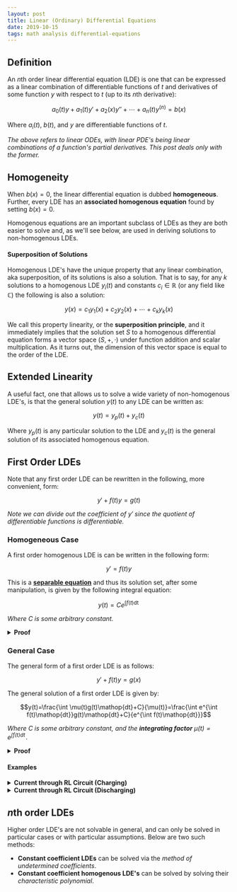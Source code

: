 ```yaml
---
layout: post
title: Linear (Ordinary) Differential Equations
date: 2019-10-15
tags: math analysis differential-equations
---
```

<!-- original date: 2018-05-28 -->

## Definition
An $n$th order linear differential equation (LDE) is one that can be expressed as a linear combination of differentiable functions of $t$ and derivatives of some function $y$ with respect to $t$ (up to its $n$th derivative):

$$a_0(t)y+a_1(t)y'+a_2(x)y''+\cdots+a_n(t)y^{(n)}=b(x)$$

Where $a_i(t)$, $b(t)$, and $y$ are differentiable functions of $t$.

<!--more-->

*The above refers to linear ODEs, with linear PDE's being linear combinations of a function's partial derivatives. This post deals only with the former.*

<!-- #### Explicit or Implicit (All ODEs)

#### Particular vs. General Solutions (All ODEs)
n initial conditions, general, particular -->

## Homogeneity
When $b(x)=0$, the linear differential equation is dubbed **homogeneous**. Further, every LDE has an **associated homogenous equation** found by setting $b(x)=0$.

Homogenous equations are an important subclass of LDEs as they are both easier to solve and, as we'll see below, are used in deriving solutions to non-homogenous LDEs.

#### Superposition of Solutions
Homogenous LDE's have the unique property that any linear combination, aka superposition, of its solutions is also a solution. That is to say, for any $k$ solutions to a homogenous LDE $y_i(t)$ and constants $c_i\in\mathbb R$ (or any field like $\mathbb C$) the following is also a solution:

$$y(x)=c_1y_1(x)+c_2y_2(x)+\cdots+c_ky_k(x)$$

We call this property linearity, or the **superposition principle**, and it immediately implies that the solution set $S$ to a homogenous differential equation forms a vector space $(S,+,\cdot)$ under function addition and scalar multiplication. As it turns out, the dimension of this vector space is equal to the order of the LDE.

## Extended Linearity
A useful fact, one that allows us to solve a wide variety of non-homogenous LDE's, is that the general solution $y(t)$ to any LDE can be written as:

$$y(t)=y_p(t)+y_c(t)$$

Where $y_p(t)$ is any particular solution to the LDE and $y_c(t)$ is the general solution of its associated homogenous equation.

## First Order LDEs
Note that any first order LDE can be rewritten in the following, more convenient, form:

$$y'+f(t)y=g(t)$$

<!-- *Where $f(t)=\frac{a_0(t)}{a_1(t)}$ and $g(t)=\frac{b(t)}{a_1(t)}$.* -->

*Note we can divide out the coefficient of $y'$ since the quotient of differentiable functions is differentiable.*

<!-- Before we consider the general solutions to first order LDE's, let us first rewrite them in a more convenient form:

$$y'+f(t)y=g(t)$$-->

### Homogeneous Case
A first order homogenous LDE is can be written in the following form:

$$y'=f(t)y$$

This is a [**separable equation**](/separable-equations) and thus its solution set, after some manipulation, is given by the following integral equation:

$$y(t)=Ce^{\int f(t)\mathop{dt}}$$

*Where $C$ is some arbitrary constant.*

<details><summary><strong>Proof</strong></summary>
The ODE $y'=f(t)y$ is separable, and so its equilibrium solutions are given by the roots of $y$, which is just $y=0$. The non-equilibrium solutions are given by:
$$\begin{align*}
y'=\frac{dy}{dt}&=f(t)y\tag{homogenous LDE}\\
\int\frac{dy}{y}&=\int f(t)\mathop{dt}\tag{separable ODE}\\
\ln y&=\int f(t)\mathop{dt} + C_1\tag{integration}\\
y&=e^{\int f(t)\mathop{dt} + C_1}\tag{exponentiation}\\
y&=C_2e^{\int f(t)\mathop{dt}}\\
\end{align*}$$

Notice that $C_2$ is a strictly positive constant over the reals (and non-zero over the complex numbers), but when we let it equal $0$ we arrive at the sole equilibrium solution. As such, we can express the entire solution set to the first order homogenous equation as:

$$\boxed{y=Ce^{\int f(t)\mathop{dt}}}$$

Where $C$ is some arbitrary constant.
</details>

<!-- The above equation is the **general solution** to any given first order homogeneous LDE. To arrive at a **particular solution**, that is solve for the constant $C$, one would need to be given an **initial condition** (i.e some pair $(x,y)$ on the function). -->

### General Case
The general form of a first order LDE is as follows:

$$y'+f(t)y=g(x)$$

The general solution of a first order LDE is given by:

$$y(t)=\frac{\int \mu(t)g(t)\mathop{dt}+C}{\mu(t)}=\frac{\int e^{\int f(t)\mathop{dt}}g(t)\mathop{dt}+C}{e^{\int f(t)\mathop{dt}}}$$

*Where $C$ is some arbitrary constant, and the **integrating factor** $\mu(t)=e^{\int f(t)\mathop{dt}}$.*

<details><summary><strong>Proof</strong></summary>
Ehh...
</details>

#### Examples
<details><summary><strong>Current through RL Circuit (Charging)</strong></summary>
A real world example of a first order LDE with constant coefficients can be found in considering the current of an RL circuit, which is given by Kirchhoff's loop law:

$$\mathcal{E}-IR-L\dfrac{dI}{dt}=0$$

<p><i>Where emf $\mathcal{E}$ and current $I$ are functions of time $t$, and resistance $R$ and inductance $L$ are constants.</i></p>

<p>Rearranging the terms and isolating, we can put it in a more familiar form:</p>

$$\frac{R}{L}I+\dfrac{dI}{dt}=\frac{\mathcal{E}}{L}$$

We can solve this the same way we solve any first order linear differential equation. First we find the integrating factor:

$$e^{\int R/L\;dt}=Ce^{Rt/L}$$

Multiplying the equation by the integrating factor, and canceling out the constant of integration:
$$\frac{R}{L}e^{Rt/L}I+e^{Rt/L}\dfrac{dI}{dt}=\frac{\mathcal{E}}{L}e^{Rt/L}$$

Integrating both sides (recognizing the product rule on the LHS):
$$\int \left(\frac{R}{L}e^{Rt/L}I+e^{Rt/L}\dfrac{dI}{dt}\right)\;dt=\int\left(\frac{\mathcal{E}}{L}e^{Rt/L}\right)\;dt$$

$$\begin{align}
Ie^{Rt/L}&=\frac{L}{R}\cdot\frac{\mathcal{E}}{L}e^{Rt/L}+C\\
&=\frac{\mathcal{E}}{R}e^{Rt/L}+C
\end{align}$$

Now we can just solve for $I$:

$$I=\frac{\frac{\mathcal{E}}{R}e^{Rt/L}+C}{e^{Rt/L}}$$

Assuming the current $I$ is $0$ at $t=0$, we can solve for $C$:

$$\begin{align}
0&=\frac{\frac{\mathcal{E}}{R}e^{R(0)/L}+C}{e^{R(0)/L}}\\
&=\frac{\frac{\mathcal{E}}{R}e^{0}+C}{e^{0}}\\
&={\frac{\mathcal{E}}{R}+C}\\
\rightarrow C&=-\frac{\mathcal{E}}{R}
\end{align}$$

Plugging this back into the equation and doing some more manipulations we find:

$$\begin{align}
I&=\frac{\frac{\mathcal{E}}{R}e^{Rt/L}-\frac{\mathcal{E}}{R}}{e^{Rt/L}}\\
&=\frac{\mathcal{E}}{R}\frac{e^{Rt/L}-1}{e^{Rt/L}}\\
&=\frac{\mathcal{E}}{R}\left(1-\frac{1}{e^{Rt/L}}\right)\\
&=\frac{\mathcal{E}}{R}\left(1-e^{-Rt/L}\right)\\
\end{align}$$

And so, we can conclude that the current $I(t)$ in an RL circuit as a function of time is given by:

$$\boxed{I(t)=\frac{\mathcal{E}}{R}\left(1-e^{-Rt/L}\right)}$$
</details>

<details><summary><strong>Current through RL Circuit (Discharging)</strong></summary>
Notice that as time increases the current asymptotes, specifically:

$$\begin{align}
\lim_{t\rightarrow\infty}{I(t)}&=\lim_{t\rightarrow\infty}\frac{\mathcal{E}}{R}\left(1-e^{-Rt/L}\right)\\
&=\lim_{t\rightarrow\infty}\frac{\mathcal{E}}{R}\left(1-\frac{1}{e^{Rt/L}}\right)\\
&=\frac{\mathcal{E}}{R}\left(1-0\right)\\
&=\frac{\mathcal{E}}{R}
\end{align}$$

The current in an RL circuit after it has been fully charged and the source of emf has been removed is given by Kirchhoff's loop law:

$$-IR-L\dfrac{dI}{dt}=0$$

We can rearrange the first order homogeneous LDE above as so:

$$\frac{dI\big/dt}{I}=-\frac{R}{L}$$

Integrating both sides with respect to $t$ and noticing the derivative of $\ln$ on the left hand side:

$$\int\left(\frac{dI\big/dt}{I}\right)dt=-\int\left(\frac{R}{L}\right)\ dt$$

$$\ln |I|=-\frac{R}{L}t+C$$

Exponentiating both sides with $e$ we get:

$$I=e^{-Rt/L+C}$$

Remembering that at $t=0$ the current is at its peak (i.e $I=\frac{\mathcal{E}}{R}$), we can solve for $C$:

$$\begin{align}
\frac{\mathcal{E}}{R}&=e^{-R(0)/L+C}\\
&=e^C\\
\rightarrow C&=\ln\frac{\mathcal{E}}{R}
\end{align}$$

Plugging this back into our equation for $I$ and doing some manipulations we find:

$$\begin{align}
I&=e^{-Rt/L+\ln\mathcal{E}/R}\\
&=e^{-Rt/L}e^{\ln\mathcal{E}/R}\\
&=e^{-Rt/L}\frac{\mathcal{E}}{R}\\
\end{align}$$

Thus we can conclude that the current $I(t)$ as a function of time though a discharging RL circuit is given by:

$$\boxed{I(t)=\frac{\mathcal{E}}{R}e^{-Rt/L}}$$
</details>


<!-- ## Second Order Solution

### Homogeneous w/ Constant Coefficients

<details><summary><strong>Proof</strong></summary>
</details>

#### Real Roots
#### Complex Roots
#### Multiplicity of Roots -->

## $n$th order LDEs
Higher order LDE's are not solvable in general, and can only be solved in particular cases or with particular assumptions. Below are two such methods:

- **Constant coefficient LDEs** can be solved via the *method of undetermined coefficients*.
- **Constant coefficient homogenous LDE's** can be solved by solving their *characteristic polynomial*.

<!-- One such example are homogenous LDE's with constant coefficients, which can be solved in a manner similar to that of the second order case detailed in the previous section. -->